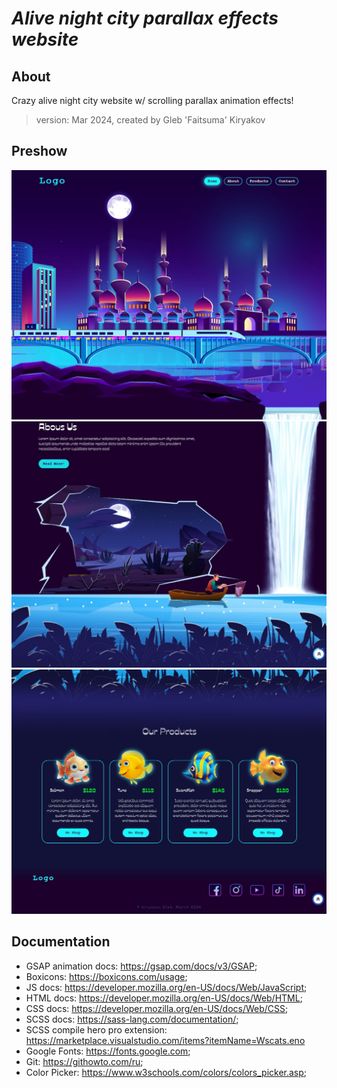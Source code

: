 # **_Alive night city parallax effects website_**

## About

Crazy alive night city website w/ scrolling parallax animation effects!
​
> version: Mar 2024, created by Gleb 'Faitsuma' Kiryakov


## Preshow

<div align="center">
  <a href="https://faitsumaru.github.io/alive-city-parallax-effects-website/">
    <img src="images/preshow/pre1.jpg" alt="preshow home">
  </a>
  <br>
  <a href="https://faitsumaru.github.io/alive-city-parallax-effects-website/">
    <img src="images/preshow/pre2.jpg" alt="preshow about">
  </a>
  <br>
  <a href="https://faitsumaru.github.io/alive-city-parallax-effects-website/">
    <img src="images/preshow/pre3.jpg" alt="preshow products">
  </a>
  <br>

</div>

## Documentation

* GSAP animation docs: https://gsap.com/docs/v3/GSAP;
* Boxicons: https://boxicons.com/usage;
* JS docs: https://developer.mozilla.org/en-US/docs/Web/JavaScript;
* HTML docs: https://developer.mozilla.org/en-US/docs/Web/HTML;
* CSS docs: https://developer.mozilla.org/en-US/docs/Web/CSS;
* SCSS docs: https://sass-lang.com/documentation/;
* SCSS compile hero pro extension: https://marketplace.visualstudio.com/items?itemName=Wscats.eno
* Google Fonts: https://fonts.google.com;
* Git: https://githowto.com/ru;
* Color Picker: https://www.w3schools.com/colors/colors_picker.asp;